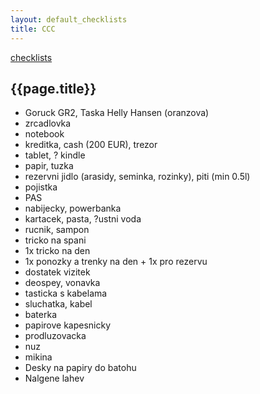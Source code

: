```yaml
---
layout: default_checklists
title: CCC
---
```


[checklists](.)

## {{page.title}}

- Goruck GR2, Taska Helly Hansen (oranzova)
- zrcadlovka
- notebook
- kreditka, cash (200 EUR), trezor
- tablet, ? kindle
- papir, tuzka
- rezervni jidlo (arasidy, seminka, rozinky), piti (min 0.5l)
- pojistka
- PAS
- nabijecky, powerbanka
- kartacek, pasta, ?ustni voda
- rucnik, sampon
- tricko na spani
- 1x tricko na den
- 1x ponozky a trenky na den + 1x pro rezervu
- dostatek vizitek
- deospey, vonavka
- tasticka s kabelama
- sluchatka, kabel
- baterka
- papirove kapesnicky
- prodluzovacka
- nuz
- mikina
- Desky na papiry do batohu
- Nalgene lahev
